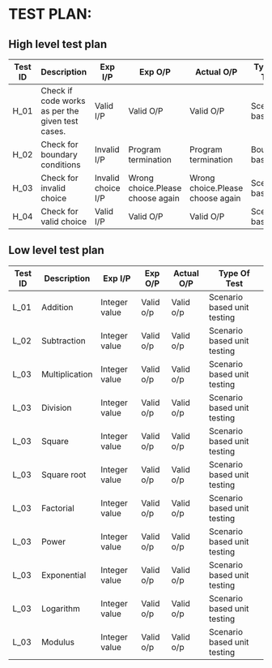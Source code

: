 
# TEST PLAN:

## High level test plan

| **Test ID** | **Description**                                              | **Exp I/P** | **Exp O/P** | **Actual O/P** |**Type Of Test**  |    
|-------------|--------------------------------------------------------------|------------|-------------|----------------|------------------|
|  H_01       |Check if code works as per the given test cases.              |  Valid I/P  |Valid O/P|Valid O/P|Scenario based |
|  H_02       |Check for boundary conditions                                 |  Invalid I/P|Program termination|Program termination |Boundary based    |
|  H_03       |Check for invalid choice                                      |  Invalid choice I/P|Wrong choice.Please choose again|Wrong choice.Please choose again|Scenario based    |
|  H_04       |Check for valid choice                                        |  Valid I/P|Valid O/P|Valid O/P|Scenario based |



## Low level test plan

| **Test ID** | **Description**                                              | **Exp I/P** | **Exp O/P** | **Actual O/P** |**Type Of Test**  |    
|-------------|--------------------------------------------------------------|------------|-------------|----------------|------------------|
|  L_01       |                         Addition                             |  Integer value|Valid o/p|Valid o/p|Scenario based unit testing |
|  L_02       |                 Subtraction                                  |  Integer value|Valid o/p|Valid o/p|Scenario based unit testing   |
|  L_03       |               Multiplication                                 |  Integer value|Valid o/p|Valid o/p|Scenario based unit testing    |
|  L_03       |                  Division                                    | Integer value |Valid o/p|Valid o/p|Scenario based unit testing    |
|  L_03       |                  Square                                      |  Integer value|Valid o/p|Valid o/p|Scenario based unit testing    |
|  L_03       |Square root                                                   |  Integer value|Valid o/p|Valid o/p|Scenario based unit testing     |
|  L_03       |Factorial                                                     |  Integer value|Valid o/p|Valid o/p|Scenario based unit testing    |
|  L_03       |Power                                                         |  Integer value|Valid o/p|Valid o/p|Scenario based unit testing    |
|  L_03       |Exponential                                                   |  Integer value|Valid o/p|Valid o/p|Scenario based unit testing     |
|  L_03       |Logarithm                                                     |  Integer value|Valid o/p|Valid o/p|Scenario based unit testing     |
|  L_03       |Modulus                                                       |  Integer value|Valid o/p|Valid o/p|Scenario based unit testing   |
             
